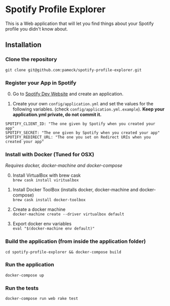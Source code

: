 # Spotify Profile Explorer

This is a Web application that will let you find things about your Spotify profile you didn't know about.

## Installation

### Clone the repository
`git clone git@github.com:pameck/spotify-profile-explorer.git`

### Register your App in Spotify
0. Go to [Spotify Dev Website](https://developer.spotify.com/my-applications/#!/applications) and create an application.

0. Create your own `config/application.yml` and set the values for the following variables. (check `config/application.yml.example`). **Keep your application.yml private, do not commit it.**

```
SPOTIFY_CLIENT_ID: "The one given by Spotify when you created your app"
SPOTIFY_SECRET: "The one given by Spotify when you created your app"
SPOTIFY_REDIRECT_URL: "The one you set on Redirect URIs when you created your app"
```

### Install with Docker (Tuned for OSX)
_Requires docker, docker-machine and docker-compose_

0. Install VirtualBox with brew cask <br>
`brew cask install viritualbox`

0. Install Docker ToolBox (installs docker, docker-machine and docker-compose) <br>
`brew cask install docker-toolbox`

0. Create a docker machine <br>
`docker-machine create --driver virtualbox default`

0. Export docker env variables <br>
`eval "$(docker-machine env default)"`

### Build the application (from inside the application folder)

`cd spotify-profile-explorer && docker-compose build`

### Run the application

`docker-compose up`

### Run the tests

`docker-compose run web rake test`
